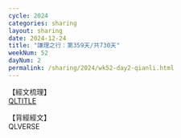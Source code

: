 ```yaml
---
cycle: 2024
categories: sharing
layout: sharing
date: 2024-12-24
title: "謙理之行：第359天/共730天"
weekNum: 52
dayNum: 2
permalink: /sharing/2024/wk52-day2-qianli.html
---
```

【經文梳理】  
[QLTITLE](QLLINK)

【背經經文】  
QLVERSE
